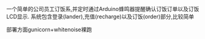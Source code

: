 一个简单的公司员工订饭系,并定时通过Arduino蜂鸣器提醒确认订饭订单以及订饭LCD显示.
系统包含登录(lander),充值(recharge)以及订饭(order)部分,比较简单

部署方面gunicorn+whitenoise裸跑